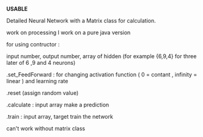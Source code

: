 **USABLE**

Detailed Neural Network with a Matrix class for calculation.


work on processing 
I work on a pure java version

for using  contructor : 

input number, output number, array of hidden (for example {6,9,4} for three later of 6 ,9 and 4 neurons)


.set_FeedForward : for changing activation function ( 0 = contant , infinity = linear ) and learning rate

.reset (assign random value)

.calculate : input array 
make a prediction

.train : input array, target
train the network 

can't work without matrix class












